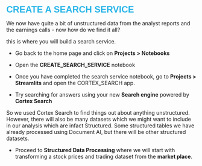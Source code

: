 <span style="color:#29B5E8; font-size:24px; font-family:Arial;;font-weight:bold">CREATE A SEARCH SERVICE</span>

We now have quite a bit of unstructured data from the analyst reports and the earnings calls  - now how do we find it all? 

this is where you will build a search service.

- Go back to the home page and click on **Projects > Notebooks**

- Open the **CREATE_SEARCH_SERVICE** notebook

- Once you have completed the search service notebook, go to **Projects > Streamlits** and open the CORTEX_SEARCH app.

- Try searching for answers using your new **Search engine** powered by **Cortex Search**

So we used Cortex Search to find things out about anything unstructured.  However, there will also be many datasets which we might want to include in our analysis which are infact Structured.  Some structured tables we have already processed using Document AI, but there will be other structured datasets. 

- Proceed to **Structured Data Processing** where we will start with transforming a stock prices and trading dataset from the **market place**.




